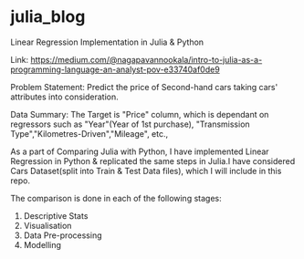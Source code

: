 # julia_blog
Linear Regression Implementation in Julia &amp; Python 

Link: https://medium.com/@nagapavannookala/intro-to-julia-as-a-programming-language-an-analyst-pov-e33740af0de9

Problem Statement:
Predict the price of Second-hand cars taking cars' attributes into consideration.

Data Summary:
The Target is "Price" column, which is dependant on regressors such as "Year"(Year of 1st purchase), "Transmission Type","Kilometres-Driven","Mileage", etc.,

As a part of Comparing Julia with Python, I have implemented Linear Regression in Python & replicated the same steps in Julia.I have considered Cars Dataset(split into Train & Test Data files), which I will include in this repo.

The comparison is done in each of the following stages:
1)	Descriptive Stats
2)	Visualisation
3)	Data Pre-processing
4)	Modelling



